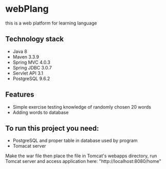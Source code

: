 # webPlang

this is a web platform for learning language

## Technology stack

* Java 8
* Maven 3.3.9
* Spring MVC 4.0.3
* Spring JDBC 3.0.7
* Servlet API 3.1
* PostgreSQL 9.6.2

## Features

* Simple exercise testing knowledge of randomly chosen 20 words
* Adding words to database

## To run this project you need:

- PostgreSQL and proper table in database used by program
- Tomacat server

Make the war file then place the file in Tomcat's webapps directory, run Tomcat server and access application here: "http://localhost:8080/home"